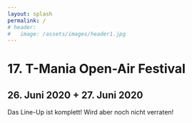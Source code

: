 ```yaml
---
layout: splash
permalink: /
# header:
#   image: /assets/images/header1.jpg
---
```


# 17. T-Mania Open-Air Festival

## 26. Juni 2020 + 27. Juni 2020


Das Line-Up ist komplett! Wird aber noch nicht verraten!

